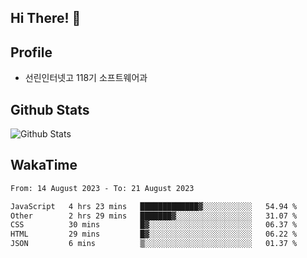 ## Hi There! 👋

## Profile

-   선린인터넷고 118기 소프트웨어과

## Github Stats

![Github Stats](https://github-readme-stats.vercel.app/api/top-langs/?username=NY0510&theme=tokyonight&hide_border=true&layout=compact)

## WakaTime

<!--START_SECTION:waka-->

```txt
From: 14 August 2023 - To: 21 August 2023

JavaScript   4 hrs 23 mins   █████████████▓░░░░░░░░░░░   54.94 %
Other        2 hrs 29 mins   ███████▓░░░░░░░░░░░░░░░░░   31.07 %
CSS          30 mins         █▓░░░░░░░░░░░░░░░░░░░░░░░   06.37 %
HTML         29 mins         █▓░░░░░░░░░░░░░░░░░░░░░░░   06.22 %
JSON         6 mins          ▒░░░░░░░░░░░░░░░░░░░░░░░░   01.37 %
```

<!--END_SECTION:waka-->
